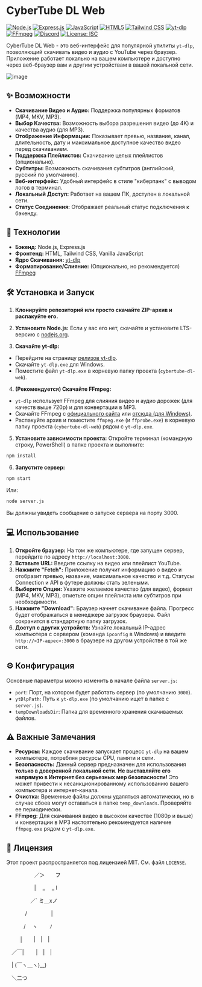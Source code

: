 # CyberTube DL Web
[![Node.js](https://img.shields.io/badge/Node.js-339933?style=for-the-badge&logo=nodedotjs&logoColor=white)](https://nodejs.org/) [![Express.js](https://img.shields.io/badge/Express.js-000000?style=for-the-badge&logo=express&logoColor=white)](https://expressjs.com/) [![JavaScript](https://img.shields.io/badge/JavaScript-F7DF1E?style=for-the-badge&logo=javascript&logoColor=black)](https://developer.mozilla.org/en-US/docs/Web/JavaScript) [![HTML5](https://img.shields.io/badge/HTML5-E34F26?style=for-the-badge&logo=html5&logoColor=white)](https://developer.mozilla.org/en-US/docs/Web/Guide/HTML/HTML5) [![Tailwind CSS](https://img.shields.io/badge/Tailwind_CSS-38B2AC?style=for-the-badge&logo=tailwind-css&logoColor=white)](https://tailwindcss.com/) [![yt-dlp](https://img.shields.io/badge/yt--dlp-8A2BE2?style=for-the-badge&logo=youtube&logoColor=white)](https://github.com/yt-dlp/yt-dlp) [![FFmpeg](https://img.shields.io/badge/FFmpeg-007808?style=for-the-badge&logo=ffmpeg&logoColor=white)](https://ffmpeg.org/) [![Discord](https://img.shields.io/badge/Discord-7289DA?style=for-the-badge&logo=discord&logoColor=white)]() [![License: ISC](https://img.shields.io/badge/License-MIT-blue.svg?style=for-the-badge)](LICENSE)

CyberTube DL Web - это веб-интерфейс для популярной утилиты `yt-dlp`, позволяющий скачивать видео и аудио с YouTube через браузер. Приложение работает локально на вашем компьютере и доступно через веб-браузер вам и другим устройствам в вашей локальной сети.

![image](https://github.com/user-attachments/assets/01a204ed-67f7-4c6f-8b3f-b20b5c1f7f15)

## ✨ Возможности

*   **Скачивание Видео и Аудио:** Поддержка популярных форматов (MP4, MKV, MP3).
*   **Выбор Качества:** Возможность выбора разрешения видео (до 4K) и качества аудио (для MP3).
*   **Отображение Информации:** Показывает превью, название, канал, длительность, дату и максимальное доступное качество видео перед скачиванием.
*   **Поддержка Плейлистов:** Скачивание целых плейлистов (опционально).
*   **Субтитры:** Возможность скачивания субтитров (английский, русский по умолчанию).
*   **Веб-интерфейс:** Удобный интерфейс в стиле "киберпанк" с выводом логов в терминал.
*   **Локальный Доступ:** Работает на вашем ПК, доступен в локальной сети.
*   **Статус Соединения:** Отображает реальный статус подключения к бэкенду.

## 🚀 Технологии

*   **Бэкенд:** Node.js, Express.js
*   **Фронтенд:** HTML, Tailwind CSS, Vanilla JavaScript
*   **Ядро Скачивания:** [yt-dlp](https://github.com/yt-dlp/yt-dlp)
*   **Форматирование/Слияние:** (Опционально, но рекомендуется) [FFmpeg](https://ffmpeg.org/)

## 🛠️ Установка и Запуск

1.  **Клонируйте репозиторий или просто скачайте ZIP-архив и распакуйте его.**

3.  **Установите Node.js:** Если у вас его нет, скачайте и установите LTS-версию с [nodejs.org](https://nodejs.org/).

4.  **Скачайте yt-dlp:**
 *   Перейдите на страницу [релизов yt-dlp](https://github.com/yt-dlp/yt-dlp/releases/latest).
 *   Скачайте `yt-dlp.exe` для Windows.
 *   Поместите файл `yt-dlp.exe` в корневую папку проекта (`cybertube-dl-web`).

4.  **(Рекомендуется) Скачайте FFmpeg:**
 *   `yt-dlp` использует FFmpeg для слияния видео и аудио дорожек (для качеств выше 720p) и для конвертации в MP3.
 *   Скачайте FFmpeg с [официального сайта](https://ffmpeg.org/download.html) или [отсюда (для Windows)](https://github.com/BtbN/FFmpeg-Builds/releases).
 *   Распакуйте архив и поместите `ffmpeg.exe` (и `ffprobe.exe`) в корневую папку проекта (`cybertube-dl-web`) рядом с `yt-dlp.exe`.

5.  **Установите зависимости проекта:**
 Откройте терминал (командную строку, PowerShell) в папке проекта и выполните:
 ```bash
 npm install
 ```

6.  **Запустите сервер:**
 ```bash
 npm start
 ```
 Или:
 ```bash
 node server.js
 ```
 Вы должны увидеть сообщение о запуске сервера на порту 3000.

## 💻 Использование

1.  **Откройте браузер:** На том же компьютере, где запущен сервер, перейдите по адресу `http://localhost:3000`.
2.  **Вставьте URL:** Введите ссылку на видео или плейлист YouTube.
3.  **Нажмите "Fetch":** Приложение получит информацию о видео и отобразит превью, название, максимальное качество и т.д. Статусы Connection и API в футере должны стать зелеными.
4.  **Выберите Опции:** Укажите желаемое качество (для видео), формат (MP4, MKV, MP3), отметьте опции плейлиста или субтитров при необходимости.
5.  **Нажмите "Download":** Браузер начнет скачивание файла. Прогресс будет отображаться в менеджере загрузок браузера. Файл сохранится в стандартную папку загрузок.
6.  **Доступ с других устройств:** Узнайте локальный IP-адрес компьютера с сервером (команда `ipconfig` в Windows) и введите `http://<IP-адрес>:3000` в браузере на другом устройстве в той же сети.

## ⚙️ Конфигурация

Основные параметры можно изменить в начале файла `server.js`:

*   `port`: Порт, на котором будет работать сервер (по умолчанию `3000`).
*   `ytDlpPath`: Путь к `yt-dlp.exe` (по умолчанию ищет в папке с `server.js`).
*   `tempDownloadsDir`: Папка для временного хранения скачиваемых файлов.

## ⚠️ Важные Замечания

*   **Ресурсы:** Каждое скачивание запускает процесс `yt-dlp` на вашем компьютере, потребляя ресурсы CPU, памяти и сети.
*   **Безопасность:** Данный сервер предназначен для использования **только в доверенной локальной сети**. **Не выставляйте его напрямую в Интернет без серьезных мер безопасности!** Это может привести к несанкционированному использованию вашего компьютера и интернет-канала.
*   **Очистка:** Временные файлы должны удаляться автоматически, но в случае сбоев могут оставаться в папке `temp_downloads`. Проверяйте ее периодически.
*   **FFmpeg:** Для скачивания видео в высоком качестве (1080p и выше) и конвертации в MP3 настоятельно рекомендуется наличие `ffmpeg.exe` рядом с `yt-dlp.exe`.

## 📄 Лицензия

Этот проект распространяется под лицензией MIT. См. файл `LICENSE`.

　　　 　　／＞　　フ

　　　 　　| 　_　 _ l

　 　　 　／` ミ＿xノ

　　 　 /　　　 　 |

　　　 /　 ヽ　　 ﾉ

　 　 │　　|　|　|

　／￣|　　 |　|　|

　| (￣ヽ＿ヽ)__)

　＼二つ
